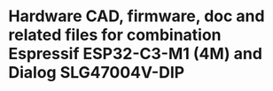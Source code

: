 # Hardware CAD, firmware, doc and related files for combination Espressif ESP32-C3-M1 (4M) and Dialog SLG47004V-DIP
